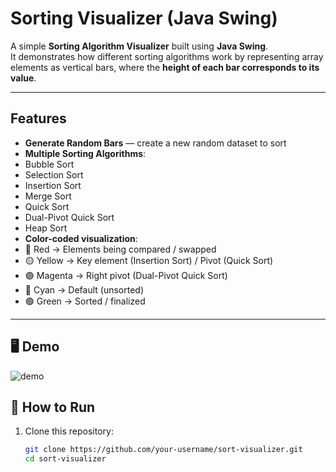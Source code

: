 #  Sorting Visualizer (Java Swing)

A simple **Sorting Algorithm Visualizer** built using **Java Swing**.  
It demonstrates how different sorting algorithms work by representing array elements as vertical bars, where the **height of each bar corresponds to its value**.  

---

##  Features
-  **Generate Random Bars** — create a new random dataset to sort  
-  **Multiple Sorting Algorithms**:
  - Bubble Sort  
  - Selection Sort  
  - Insertion Sort  
  - Merge Sort  
  - Quick Sort  
  - Dual-Pivot Quick Sort  
  - Heap Sort  
-  **Color-coded visualization**:
  - 🔴 Red → Elements being compared / swapped  
  - 🟡 Yellow → Key element (Insertion Sort) / Pivot (Quick Sort)  
  - 🟣 Magenta → Right pivot (Dual-Pivot Quick Sort)  
  - 🔵 Cyan → Default (unsorted)  
  - 🟢 Green → Sorted / finalized  

---

## 🖥️ Demo

![demo](https://github.com/user-attachments/assets/32046ec6-9448-485c-b738-fddd22475f1c)


## 🚀 How to Run
1. Clone this repository:
   ```bash
   git clone https://github.com/your-username/sort-visualizer.git
   cd sort-visualizer
